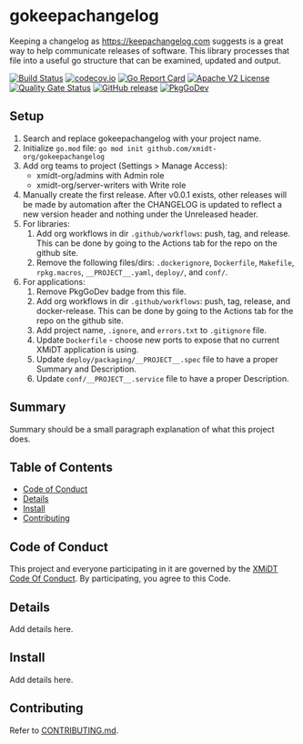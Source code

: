 # gokeepachangelog

Keeping a changelog as https://keepachangelog.com suggests is a great way to
help communicate releases of software.  This library processes that file into
a useful go structure that can be examined, updated and output.

[![Build Status](https://github.com/xmidt-org/gokeepachangelog/workflows/CI/badge.svg)](https://github.com/xmidt-org/gokeepachangelog/actions)
[![codecov.io](http://codecov.io/github/xmidt-org/gokeepachangelog/coverage.svg?branch=main)](http://codecov.io/github/xmidt-org/gokeepachangelog?branch=main)
[![Go Report Card](https://goreportcard.com/badge/github.com/xmidt-org/gokeepachangelog)](https://goreportcard.com/report/github.com/xmidt-org/gokeepachangelog)
[![Apache V2 License](http://img.shields.io/badge/license-Apache%20V2-blue.svg)](https://github.com/xmidt-org/gokeepachangelog/blob/main/LICENSE)
[![Quality Gate Status](https://sonarcloud.io/api/project_badges/measure?project=xmidt-org_PROJECT&metric=alert_status)](https://sonarcloud.io/dashboard?id=xmidt-org_PROJECT)
[![GitHub release](https://img.shields.io/github/release/xmidt-org/gokeepachangelog.svg)](CHANGELOG.md)
[![PkgGoDev](https://pkg.go.dev/badge/github.com/xmidt-org/gokeepachangelog)](https://pkg.go.dev/github.com/xmidt-org/gokeepachangelog)

## Setup

1. Search and replace gokeepachangelog with your project name.
1. Initialize `go.mod` file: `go mod init github.com/xmidt-org/gokeepachangelog`
1. Add org teams to project (Settings > Manage Access): 
    - xmidt-org/admins with Admin role
    - xmidt-org/server-writers with Write role
1. Manually create the first release.  After v0.0.1 exists, other releases will be made by automation after the CHANGELOG is updated to reflect a new version header and nothing under the Unreleased header.
1. For libraries:
    1. Add org workflows in dir `.github/workflows`: push, tag, and release. This can be done by going to the Actions tab for the repo on the github site.
    1. Remove the following files/dirs: `.dockerignore`, `Dockerfile`, `Makefile`, `rpkg.macros`, `__PROJECT__.yaml`, `deploy/`, and `conf/`.
1. For applications:
    1. Remove PkgGoDev badge from this file.
    1. Add org workflows in dir `.github/workflows`: push, tag, release, and docker-release. This can be done by going to the Actions tab for the repo on the github site.
    1. Add project name, `.ignore`, and `errors.txt` to `.gitignore` file.
    1. Update `Dockerfile` - choose new ports to expose that no current XMiDT application is using.
    1. Update `deploy/packaging/__PROJECT__.spec` file to have a proper Summary and Description.
    1. Update `conf/__PROJECT__.service` file to have a proper Description.


## Summary

Summary should be a small paragraph explanation of what this project does.

## Table of Contents

- [Code of Conduct](#code-of-conduct)
- [Details](#details)
- [Install](#install)
- [Contributing](#contributing)

## Code of Conduct

This project and everyone participating in it are governed by the [XMiDT Code Of Conduct](https://xmidt.io/docs/community/code_of_conduct/). 
By participating, you agree to this Code.

## Details

Add details here.

## Install

Add details here.

## Contributing

Refer to [CONTRIBUTING.md](CONTRIBUTING.md).

